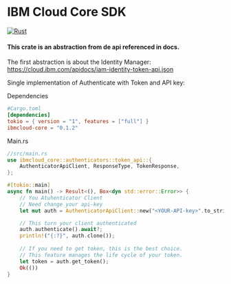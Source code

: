 # IBM Cloud Core SDK 
[![Rust](https://github.com/rogeriob2br/ibmcloud-core/actions/workflows/rust.yml/badge.svg)](https://github.com/rogeriob2br/ibmcloud-core/actions/workflows/rust.yml)

#### This crate is an abstraction from de api referenced in docs.

The first abstraction is about the Identity Manager: https://cloud.ibm.com/apidocs/iam-identity-token-api.json

Single implementation of Authenticate with Token and API key:

Dependencies
```toml
#Cargo.toml
[dependencies]
tokio = { version = "1", features = ["full"] }
ibmcloud-core = "0.1.2"
```
Main.rs
```rust
//src/main.rs
use ibmcloud_core::authenticators::token_api::{
    AuthenticatorApiClient, ResponseType, TokenResponse,
};

#[tokio::main]
async fn main() -> Result<(), Box<dyn std::error::Error>> {
    // You Atuhenticator Client
    // Need change your api-key
    let mut auth = AuthenticatorApiClient::new("<YOUR-API-key>".to_string());

    // This turn your client authenticated
    auth.authenticate().await?;
    println!("{:?}", auth.clone());
    
    // If you need to get token, this is the best choice. 
    // This feature manages the life cycle of your token.
    let token = auth.get_token();
    Ok(())
}

```
